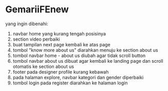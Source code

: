 # GemariiFEnew

yang ingin dibenahi:

1. navbar home yang kurang tengah posisinya
2. section video perbaiki
3. buat tampilan next page kembali ke atas page
4. tombol "know more about us" diarahkan menuju ke section about us
5. tombol navbar home - about us diubah agar tidak scroll button
6. tombol navbar about us dibuat agar kembali ke landing page dan scroll otomatis ke section about us
7. footer pada designer profile kurang kebawah
8. pada halaman explore, navbar kategori dan gender diperbaiki
9. tombol login pada register diarahkan ke halaman login
 
